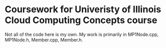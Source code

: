 # Coursework for Univeristy of Illinois Cloud Computing Concepts course
Not all of the code here is my own. My work is primarily in MP1Node.cpp, MP1Node.h, Member.cpp, Member.h.
